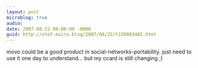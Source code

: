 ```yaml
---
layout: post
microblog: true
audio: 
date: 2007-08-22 00:00:00 -0000
guid: http://xtof.micro.blog/2007/08/22/t220083482.html
---
```

movo could be a good product in social-networks-portability. just need to use it one day  to understand... but my ccard is still changing ;)
